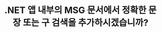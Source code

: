 ---
############################# Static ############################
layout: "auto-gen-gist"
draft: false
path: "ko/search/net/phrase/msg/"
otherformats: PDF DOC DOT DOCX DOCM DOTX DOTM TXT ODT OTT RTF XLS XLT XLSX XLSM XLSB XLTX XLTM XLA XLAM ODS OTS CSV TSV XML PPT PPS POT PPTX PPTM POTX POTM PPSX PPSM ODP PST OST EML EMLX ONE ZIP XHTML MHTML MD CHM EPUB  FB2 

############################# Head ############################
head_title: ".NET 앱의 MSG 문서에 구문 검색을 추가하는 방법은 무엇입니까?"
head_description: "GroupDocs.Search .NET API를 사용하면 소프트웨어 전문가가 구문 검색을 추가하고 .NET API를 통해 MSG 문서에서 정확한 구문 또는 제공된 단어 시퀀스를 찾을 수 있습니다."

############################# Header ############################
title: ".NET 앱 내부의 MSG 문서에서 정확한 문장 또는 구 검색을 추가하시겠습니까?"
description: "GroupDocs.Search .NET API를 사용하면 프로그래머가 .NET 앱 내에서 구문 검색 또는 정확한 문장 검색을 통해 MSG 문서에서 제공된 단어 시퀀스를 찾을 수 있습니다. "

######################### Download Button #######################
button:
    enable: true

############################# About ############################
about:
    enable: true
    title: ".NET 앱에서 정확한 문장 또는 구 검색을 사용하는 방법은 무엇입니까?"
    content: |
       정확한 문장 또는 구 검색은 사용자가 소비자가 정의한 특정 순서와 단어 조합을 포함하는 정확한 문장이나 구를 가진 문서, 웹 또는 데이터베이스를 검색할 수 있는 일종의 검색입니다. 이것은 검색 엔진 용어에서 매우 일반적인 용어이며 사용자가 색인된 문서의 텍스트에서 지정된 단어 시퀀스에 대해 문서를 검색할 수 있도록 합니다. GroupDocs.Search for .NET은 PDF, HTML, Outlook 전자 메일, Microsoft Office Word, Excel 워크시트, PowerPoint 프레젠테이션, Outlook MSG, PST 등. 여기에는 텍스트 및 개체 형식의 쿼리 검색, 구문 검색에서 와일드카드 사용 등과 같은 구문 검색과 관련된 여러 기능에 대한 지원이 포함되었습니다. 

############################# content ############################
steps:
    enable: true
    block:
    - title_left: ".NET을 통해 MSG 문서에서 구문 검색을 수행하는 방법"
      content_left: |
       GroupDocs.Search .NET API를 사용하면 소프트웨어 개발자가 자신의 C# .NET 응용 프로그램 내에 구문 검색 기능을 추가할 수 있습니다. 다음 .NET 코드 예제는 몇 줄의 코드로 텍스트 및 개체에서 구문 검색을 수행하는 방법을 보여줍니다.

      title_right: "MSG 문서에서 정확한 구문 검색"
      content_right: |
         * 먼저 인덱스 폴더 및 문서 폴더의 경로를 지정해야 합니다.
         * [Index](https://apireference.groupdocs.com/search/net/groupdocs.search/index/constructors/2) 클래스의 인스턴스를 호출하여 지정된 폴더에 인덱스 생성
         * [Search](https://apireference.groupdocs.com/search/net/groupdocs.search/index/methods/search) 메서드를 호출하여 지정된 폴더에서 문서 인덱싱
         * 텍스트 형식의 구문 쿼리 '구문 텍스트' 검색
         * 객체 형태로 'phrase text'구를 검색
         * [CreateWordQuery](https://apireference.groupdocs.com/search/net/groupdocs.search/searchquery/methods/createwordquery) 메서드를 호출하여 word1, word2 및 하위 쿼리 3 생성
         * [CreatePhraseSearchQuery](https://apireference.groupdocs.com/search/net/groupdocs.search/searchquery/methods/createphrasesearchquery) 메서드를 호출하여 하위 쿼리를 결합하여 새 검색어 생성
         * 검색 시작 및 검색 결과 표시
         
        
      gisthash: "a5696884acf504acc319ba97465248cd"
      gistfile: "phrase_search_in_text_queries_dotnet.cs"

    - title_left: ".NET을 통한 MSG 문서에서 와일드카드 구문 검색"
      content_left: |
        GroupDocs.Search for .NET을 사용하면 소프트웨어 프로그래머가 C# .NET 응용 프로그램 내에서 와일드카드를 사용하여 구문 검색 기능을 추가할 수 있습니다. 다음 .NET 코드 예제는 C# 애플리케이션 내의 MSG 문서에서 와일드카드 구문 검색을 적용하는 방법을 보여줍니다.

      title_right: "MSG 파일에서 와일드카드 구문 검색 적용"
      content_right: |
        * 먼저 인덱스 폴더 및 문서 폴더의 경로를 지정해야 합니다.
        * [Index](https://apireference.groupdocs.com/search/net/groupdocs.search/index/constructors/2) 클래스의 인스턴스를 호출하여 지정된 폴더에 인덱스 생성
        * [Search](https://apireference.groupdocs.com/search/net/groupdocs.search/index/methods/search) 메서드를 호출하여 지정된 폴더에서 문서 인덱싱
        * 텍스트 형식의 구문 쿼리 '구문 텍스트' 검색
        * 객체 형태로 'phrase text'구를 검색
        * [CreateWordQuery](https://apireference.groupdocs.com/search/net/groupdocs.search/searchquery/methods/createwordquery) 메서드를 호출하여 word1 생성 및 하위 쿼리 3 생성
        * [CreateWildcardQuery](https://apireference.groupdocs.com/search/net/groupdocs.search.searchquery/createwildcardquery/methods/1) 메소드를 호출하여 wildcard2 생성
        * [CreatePhraseSearchQuery](https://apireference.groupdocs.com/search/net/groupdocs.search/searchquery/methods/createphrasesearchquery) 메서드를 호출하여 하위 쿼리를 결합하여 새 검색어 생성
        * 검색 시작 및 검색 결과 표시
     
      gisthash: "3ff2bf9f8ba902d8d7ebead67a934654"
      gistfile: "use_wildcards_in_phrase_search_dotnet.cs"
      
    - title_left: ".NET을 통해 다른 유형의 검색과 구문 검색 결합"
      content_left: |
        GroupDocs.Search .NET은 소프트웨어 프로그래머에게 .NET 응용 프로그램 내에서 다른 유형의 검색과 구문 검색을 결합할 수 있는 기능을 제공합니다. 다음 .NET 코드 예제는 단어를 나타내는 와일드카드와 단어의 문자를 모두 적용하는 방법을 보여줍니다.

      title_right: "구문 검색을 다른 검색과 결합하는 .NET API"
      content_right: |
        * 먼저 인덱스 폴더 및 문서 폴더의 경로를 지정해야 합니다.
        * [Index](https://apireference.groupdocs.com/search/net/groupdocs.search/index/constructors/2) 클래스의 인스턴스를 호출하여 지정된 폴더에 인덱스 생성
        * [Search](https://apireference.groupdocs.com/search/net/groupdocs.search/index/methods/search) 메서드를 호출하여 지정된 폴더에서 문서 인덱싱
        * 텍스트 형식의 구문 검색
        * 객체 형태의 구문 검색
        * 단어 패턴을 정의하고 문자열을 추가합니다.
        * [CreateWordPatternQuery](https://apireference.groupdocs.com/search/net/groupdocs.search/searchquery/methods/createwordpatternquery) 메소드를 호출하여 wordPattern1 생성 및 word3 생성
        * [CreateWildcardQuery](https://apireference.groupdocs.com/search/net/groupdocs.search.searchquery/createwildcardquery/methods/1) 메소드를 호출하여 wildcard2 생성
        * [CreatePhraseSearchQuery](https://apireference.groupdocs.com/search/net/groupdocs.search/searchquery/methods/createphrasesearchquery) 메서드를 호출하여 하위 쿼리를 결합하여 새 검색어 생성
        * 검색 시작 및 검색 결과 표시
     
      gisthash: "db5c32ed21237f3e1cd7cdbde0778c29"
      gistfile: "combine_phrase_search_with_others_dotnet.cs"

    - title_left: "시스템 요구 사항"
      content_left: |
       GroupDocs.Search for .NET은 모든 주요 플랫폼 및 운영 체제에서 지원됩니다. 전체 시스템 요구 사항 가이드를 보려면 아래 코드를 실행하기 전에 [시스템 요구 사항](https://docs.groupdocs.com/search/net/system-requirements/)을 방문하십시오. 다음 전제 조건이 컴퓨터에 설치되어 있는지 확인하십시오. 체계:
         * 운영 체제: 마이크로소프트 윈도우, 리눅스, 맥OS
         * 개발 환경: Visual Studio, Xamarin, MonoDevelop 등
         * 프레임워크: .NET Framework, .NET Standard, .NET Core, Mono
         * 최신 버전의 GroupDocs.Search for .NET API를 [NuGet](https://www.nuget.org/packages/GroupDocs.search/)에서 가져옵니다.
        
      title_right: "GroupDocs.Search 를 사용하는 이유"
      content_right: |
        * 메모리와 디스크에서 검색 인덱스 생성.
        * 파일, 스트림 또는 구조에서 인덱싱하는 기능.
        * 암호로 보호된 문서 색인 생성 지원.
        * 여러 인덱스 병합 지원.
        * 검색 인덱싱 중에 문서를 필터링합니다.
        * 검색 중 맞춤법 검사 지원.
        * 혼합 문자가 완전히 지원됩니다.
        * 다양한 검색 유형을 하나의 검색어로 결합합니다.
        * 간단한 단어 및 정규식 검색 지원
        * 검색 쿼리에서 별칭 대체를 완벽하게 지원합니다.

demos:
    enable: true


more_formats:
    enable: true


back_to_top:
    enable: true
---
